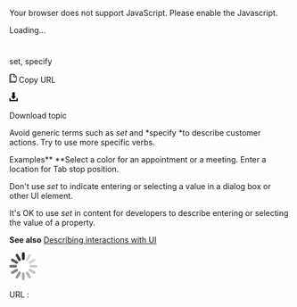 Your browser does not support JavaScript. Please enable the Javascript.

Loading...

# 

set, specify

![Copy URL](set-specify_files/Copy.png)
Copy URL

![Download](set-specify_files/Download.png)

Download topic

Avoid generic terms such as *set* and *specify *to describe customer actions. Try to use more specific verbs.

Examples**
**Select a color for an appointment or a meeting.
Enter a location for Tab stop position.

Don't use *set* to indicate entering or selecting a value in a dialog box or other UI element.

It's OK to use *set* in content for developers to describe entering or selecting the value of a property.

**See also** [Describing interactions with UI](https://worldready.cloudapp.net/Styleguide/Read?id=2700&topicid=26472)

![In progress](set-specify_files/activity-large.gif)

URL :
